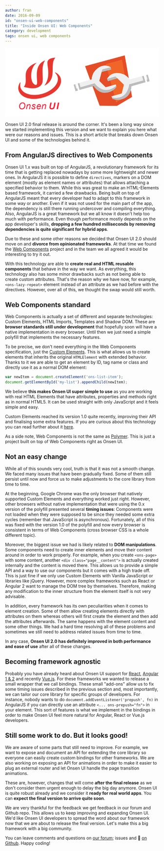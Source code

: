 ```yaml
---
author: fran
date: 2016-09-09
id: "onsen-ui-web-components"
title: "Inside Onsen UI: Web Components"
category: development
tags: onsen ui, web components
---
```


![Onsen UI and Web Components](/blog/content/images/2016/Sep/onsen_wc.png)

Onsen UI 2.0 final release is around the corner. It's been a long way since we started implementing this version and we want to explain you here what were our reasons and issues. This is a short article that breaks down Onsen UI and some of the technologies behind it.

<!-- more -->

## From AngularJS directives to Web Components

Onsen UI 1.x was built on top of AngularJS, a revolutionary framework for its time that is getting replaced nowadays by some more lightweight and newer ones.
In AngularJS it is possible to define `directives`, markers on a DOM element (mostly as element names or attributes) that allows attaching a specified behavior to them. While this was great to make an HTML-Elements based framework, it carried a few drawbacks. Being built on top of AngularJS meant that every developer had to adapt to this framework in some way or another. Even if it was not used for the main part of the app, the dependency is still there running undercover and compiling everything. Also, AngularJS is a great framework but we all know it doesn't help too much with performance. Even though performance mostly depends on the app developer's skills, **dropping a few hundred milliseconds by removing dependencies is quite significant for hybrid apps**.

Due to these and some other reasons we decided that Onsen UI 2.0 should move on and **divorce from opinionated frameworks**. At that time we found the [Web Components](https://developer.mozilla.org/en-US/docs/Web/Web_Components) project and in the team we all agreed it would be interesting to try it out. 

With this technology are able to **create real and HTML reusable components** that behave in the way we want. As everything, this technology also has some minor drawbacks such as not being able to create custom attributes. That's the reason why we have now, for example, `<ons-lazy-repeat>` element instead of an attribute as we had before with the directives. However, over all of this, we thought the swap would still worth.

## Web Components standard

Web Components is actually a set of different and separate technologies: Custom Elements, HTML Imports, Templates and Shadow DOM. These are **browser standards still under development** that hopefully soon will have a native implementation in every browser. Until then we just need a simple polyfill that implements the necessary features.

To be precise, we don't need everything in the Web Components specification, just the [Custom Elements](https://w3c.github.io/webcomponents/spec/custom/). This is what allows us to create elements that inherits the original `HTMLElement` with extended behavior. Thanks to it we are able to get an element by ID, tag name or class and directly use it as a normal DOM element:

```javascript
var newItem = document.createElement('ons-list-item');
document.getElementById('my-list').appendChild(newItem);
```

We believe **this makes Onsen UI super simple to use** as you are working with real HTML Elements that have attributes, properties and methods right as in normal HTML5. It can be used straight with only JavaScript and it feels simple and easy.

Custom Elements reached its version 1.0 quite recently, improving their API and finalising some extra features. If you are curious about this technology you can read further about it [here](https://developers.google.com/web/fundamentals/primers/customelements/).

As a side note, Web Components is not the same as [Polymer](https://www.polymer-project.org/1.0/). This is just a project built on top of Web Components right as Onsen UI.

## Not an easy change

While all of this sounds very cool, truth is that it was not a smooth change. We faced many issues that have been gradually fixed. Some of them still persist until now and force us to make adjustments to the core library from time to time.

At the beginning, Google Chrome was the only browser that natively supported Custom Elements and everything worked just right. However, other browsers without native implementation that were using the 0.x version of the polyfill presented several **timing issues**: Components were not loaded when they were supposed to be since they needed some extra cycles (remember that JavaScript is asynchronous). Fortunately, all of this was fixed with the version 1.0 of the polyfill and now every browser is consistent in terms of Web Components (cross browser CSS is a whole different topic).

Moreover, the biggest issue we had is likely related to **DOM manipulations**. Some components need to create inner elements and move their content around in order to work properly. For example, when you create `<ons-page>` with some content, another `<div class="page__content">` is actually created internally and the content is moved there. This allows us to provide a simple API and a way to use our components but it comes with a high trade off. This is just fine if we only use Custom Elements with Vanilla JavaScript or libraries like jQuery. However, more complex frameworks such as React or Angular 2 want to manage the DOM tree by themselves. Therefore, making any modification to the inner structure from the element itself is not very advisable.

In addition, every framework has its own peculiarities when it comes to element creation. Some of them allow creating elements directly with attributes on them whereas others will first create the element and then add the attributes afterwards. The same happens with the element content and some other things. We had a hard time resolving all of these problems and sometimes we still need to address related issues from time to time.

In any case, **Onsen UI 2.0 has definitely improved in both performance and ease of use** after all of these changes.

## Becoming framework agnostic

Probably you have already heard about Onsen UI support for [React](https://onsen.io/v2/react.html), [Angular 1 & 2](https://onsen.io/v2/angular2.html) and recently [Vue.js](https://onsen.io/blog/preview-vue-support-onsen-ui/). For these frameworks we wanted to release a small wrapper that we call bindings. These small "add-ons" allow us to fix some timing issues described in the previous section and, most importantly, we can tailor our core library for specific groups of developers. For instance, nobody wants to do `document.addEventListener('prepush', fn)` in AngularJS if you can directly use an attribute `<... ons-prepush="fn">` in your element. This sort of features is what we implement in the bindings in order to make Onsen UI feel more natural for Angular, React or Vue.js developers.

## Still some work to do. But it looks good!

We are aware of some parts that still need to improve. For example, we want to expose and document an API for extending the core library so everyone can easily create custom bindings for other frameworks. We are also working on exposing an API for animations in order to make it easier to plug an external router and let Onsen UI handle the page transition animations.

These are, however, changes that will come **after the final release** as we don't consider them urgent enough to delay the big day anymore. Onsen UI is quite robust already and we consider it **ready for real world apps**. You can **expect the final version to arrive quite soon**.

We are very thankful for the feedback we get feedback in our forum and Github repo. This allows us to keep improving and expanding Onsen UI. We'd like Onsen UI developers to spread the word about our framework now that we are about to release the final version. Let's make this a big framework with a big community.

You can leave comments and questions on [our forum](); issues and 🌟 [on Github](https://github.com/OnsenUI/OnsenUI). Happy coding!
